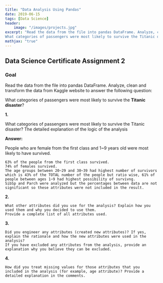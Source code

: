 ```yaml
---
title: "Data Analysis Using Pandas"
date: 2019-06-15
tags: [Data Science]
header:
    image: "/images/projects.jpg"
excerpt: "Read the data from the file into pandas DataFrame. Analyze, clean and transform the data to answer the following question:
What categories of passengers were most likely to survive the Titanic disaster?"
mathjax: "true"
---
```


## Data Science Certificate Assignment 2
### Goal
Read the data from the file into pandas DataFrame. Analyze, clean and transform the data from Kaggle website to answer the following question:

What categories of passengers were most likely to survive the **Titanic disaster**?

**1.**

What categories of passengers were most likely to survive the Titanic disaster?
The detailed explanation of the logic of the analysis

**Answer:**

People who are female from the first class and 1~9 years old were most likely to have survived.

    63% of the people from the first class survived.
    74% of females survived.
    The age groups between 20~29 and 30~39 had highest number of survivors which is 43% of the TOTAL number of the people but ratio wise, 61% of people between ages 1~9 had highest possibility of survivng.
    SibSp and Parch were analyzed but the percentages between data are not significant so these attributes were not included in the result.

**2.**

    What other attributes did you use for the analysis? Explain how you used them and why you decided to use them.
    Provide a complete list of all attributes used.

**3.**

    Did you engineer any attributes (created new attributes)? If yes, explain the rationale and how the new attributes were used in the analysis?
    If you have excluded any attributes from the analysis, provide an explanation why you believe they can be excluded.

**4.**

    How did you treat missing values for those attributes that you included in the analysis (for example, age attribute)? Provide a detailed explanation in the comments.


